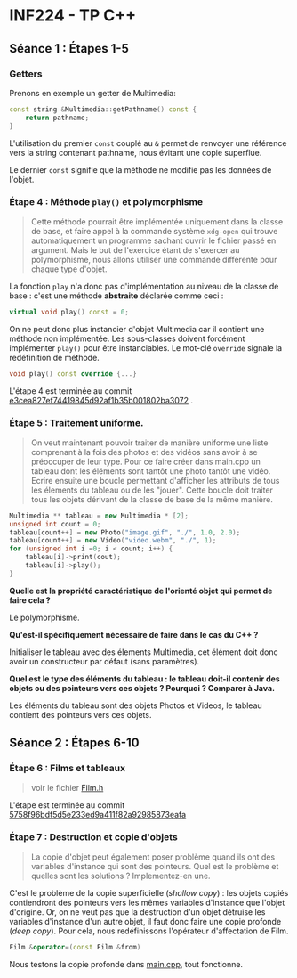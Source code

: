 # INF224 - TP C++

## Séance 1 : Étapes 1-5

### Getters

Prenons en exemple un getter de Multimedia:

```c++
const string &Multimedia::getPathname() const {
    return pathname;
}
```

L'utilisation du premier `const` couplé au `&` permet de renvoyer une référence vers la string contenant pathname, nous
évitant une copie superflue.

Le dernier `const` signifie que la méthode ne modifie pas les données de l'objet.

### Étape 4 : Méthode `play()` et polymorphisme

> Cette méthode pourrait être implémentée uniquement dans la classe de base, et faire appel à la commande
> système `xdg-open` qui trouve automatiquement un programme sachant ouvrir le fichier passé en argument. Mais le but de
> l'exercice étant de s'exercer au polymorphisme, nous allons utiliser une commande différente pour chaque type d'objet.

La fonction `play` n'a donc pas d'implémentation au niveau de la classe de base : c'est une méthode **abstraite**
déclarée comme ceci :

```c++
virtual void play() const = 0;
```

On ne peut donc plus instancier d'objet Multimedia car il contient une méthode non implémentée. Les sous-classes doivent
forcément implémenter `play()` pour être instanciables. Le mot-clé `override` signale la redéfinition de méthode.

```c++
void play() const override {...}
```

L'étape 4 est terminée au
commit [e3cea827ef74419845d92af1b35b001802ba3072](https://github.com/Manvan33/inf224/tree/e3cea827ef74419845d92af1b35b001802ba3072)
.

### Étape 5 : Traitement uniforme.

> On veut maintenant pouvoir traiter de manière uniforme une liste comprenant à la fois des photos et des vidéos sans
> avoir à se préoccuper de leur type.
> Pour ce faire créer dans main.cpp un tableau dont les éléments sont tantôt une photo tantôt une vidéo. Ecrire ensuite
> une boucle permettant d'afficher les attributs de tous les élements du tableau ou de les "jouer". Cette boucle doit
> traiter tous les objets dérivant de la classe de base de la même manière.

```c++
Multimedia ** tableau = new Multimedia * [2];
unsigned int count = 0;
tableau[count++] = new Photo("image.gif", "./", 1.0, 2.0);
tableau[count++] = new Video("video.webm", "./", 1);
for (unsigned int i =0; i < count; i++) {
    tableau[i]->print(cout);
    tableau[i]->play();
}
```

**Quelle est la propriété caractéristique de l'orienté objet qui permet de faire cela ?**

Le polymorphisme.

**Qu'est-il spécifiquement nécessaire de faire dans le cas du C++ ?**

Initialiser le tableau avec des élements Multimedia, cet élément doit donc avoir un constructeur par défaut (sans
paramètres).

**Quel est le type des éléments du tableau : le tableau doit-il contenir des objets ou des pointeurs vers ces objets ?
Pourquoi ? Comparer à Java.**

Les éléments du tableau sont des objets Photos et Videos, le tableau contient des pointeurs vers ces objets.

## Séance 2 : Étapes 6-10

### Étape 6 : Films et tableaux

> voir le fichier [Film.h](Film.h)

L'étape est terminée au
commit [5758f96bdf5d5e233ed9a411f82a92985873eafa](https://github.com/Manvan33/inf224/tree/5758f96bdf5d5e233ed9a411f82a92985873eafa)

### Étape 7 : Destruction et copie d'objets

> La copie d'objet peut également poser problème quand ils ont des variables d'instance qui sont des pointeurs. Quel est
> le problème et quelles sont les solutions ? Implementez-en une.

C'est le problème de la copie superficielle (_shallow copy_) : les objets copiés contiendront des pointeurs vers les
mêmes variables d'instance que l'objet d'origine. Or, on ne veut pas que la destruction d'un objet détruise les
variables
d'instance d'un autre objet, il faut donc faire une copie profonde (_deep copy_). Pour cela, nous redéfinissons
l'opérateur d'affectation de Film.

```c++
Film &operator=(const Film &from)
```

Nous testons la copie profonde dans [main.cpp](main.cpp), tout fonctionne.